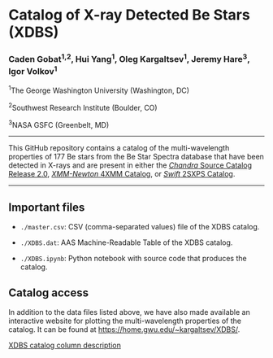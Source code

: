 # Catalog of X-ray Detected Be Stars (XDBS)

### Caden Gobat<sup>1,2</sup>, Hui Yang<sup>1</sup>, Oleg Kargaltsev<sup>1</sup>, Jeremy Hare<sup>3</sup>, Igor Volkov<sup>1</sup>
<sup>1</sup>The George Washington University (Washington, DC)

<sup>2</sup>Southwest Research Institute (Boulder, CO)

<sup>3</sup>NASA GSFC (Greenbelt, MD)

---

This GitHub repository contains a catalog of the multi-wavelength properties of 177 Be stars from the Be Star Spectra database that have been detected in X-rays and are present in either the [*Chandra* Source Catalog Release 2.0](https://cxc.cfa.harvard.edu/csc2/), [*XMM-Newton* 4XMM Catalog](http://xmm-catalog.irap.omp.eu/), or [*Swift* 2SXPS Catalog](https://www.swift.ac.uk/2SXPS/).

---

## Important files

- `./master.csv`: CSV (comma-separated values) file of the XDBS catalog. 

- `./XDBS.dat`: AAS Machine-Readable Table of the XDBS catalog. 

- `./XDBS.ipynb`: Python notebook with source code that produces the catalog. 

## Catalog access
In addition to the data files listed above, we have also made available an interactive website for plotting the multi-wavelength properties of the catalog. It can be found at https://home.gwu.edu/~kargaltsev/XDBS/.

[XDBS catalog column description](https://github.com/huiyang-astro/XDBS/blob/main/XDBS_column_descriptions.pdf)






